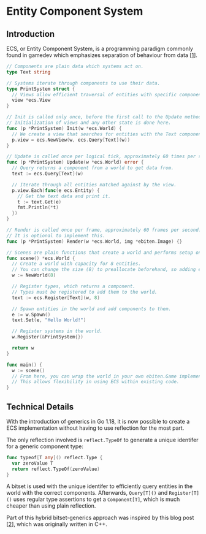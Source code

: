 # Entity Component System

## Introduction

ECS, or Entity Component System, is a programming paradigm commonly found in gamedev which emphasizes separation of behaviour from data [[1]].

```go
// Components are plain data which systems act on.
type Text string

// Systems iterate through components to use their data.
type PrintSystem struct {
  // Views allow efficient traversal of entities with specific components.
  view *ecs.View
}

// Init is called only once, before the first call to the Update method.
// Initialization of views and any other state is done here.
func (p *PrintSystem) Init(w *ecs.World) {
  // We create a view that searches for entities with the Text component.
  p.view = ecs.NewView(w, ecs.Query[Text](w))
}

// Update is called once per logical tick, approximately 60 times per second.
func (p *PrintSystem) Update(w *ecs.World) error {
  // Query returns a component from a world to get data from.
  text := ecs.Query[Text](w)

  // Iterate through all entities matched against by the view.
  p.view.Each(func(e ecs.Entity) {
    // Get the text data and print it.
    t := text.Get(e)
    fmt.Println(*t)
  })
}

// Render is called once per frame, approximately 60 frames per second.
// It is optional to implement this.
func (p *PrintSystem) Render(w *ecs.World, img *ebiten.Image) {}

// Scenes are plain functions that create a world and performs setup on it.
func scene() *ecs.World {
  // Create a world with capacity for 8 entities.
  // You can change the size (8) to preallocate beforehand, so adding entities is faster.
  w := NewWorld(8)

  // Register types, which returns a component.
  // Types must be registered to add them to the world.
  text := ecs.Register[Text](w, 8)

  // Spawn entities in the world and add components to them.
  e := w.Spawn()
  text.Set(e, "Hello World!")

  // Register systems in the world.
  w.Register(&PrintSystem{})

  return w
}

func main() {
  w := scene()
  // From here, you can wrap the world in your own ebiten.Game implementation.
  // This allows flexibility in using ECS within existing code.
}
```

## Technical Details

With the introduction of generics in Go 1.18, it is now possible to create a ECS implementation without having to use reflection for the most part.

The only reflection involved is `reflect.TypeOf` to generate a unique identifer for a generic component type:

```go
func typeof[T any]() reflect.Type {
  var zeroValue T
  return reflect.TypeOf(zeroValue)
}
```

A bitset is used with the unique identifer to efficiently query entities in the world with the correct components.
Afterwards, `Query[T]()` and `Register[T]()` uses regular type assertions to get a `Component[T]`, which is much cheaper than using plain reflection.

Part of this hybrid bitset-generics approach was inspired by this blog post [[2]], which was originally written in C++.

[1]: https://github.com/SanderMertens/ecs-faq
[2]: https://austinmorlan.com/posts/entity_component_system
